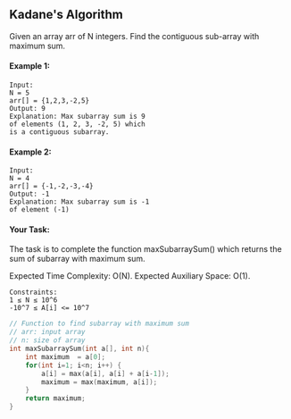 ## Kadane's Algorithm

Given an array arr of N integers. Find the contiguous sub-array with maximum sum.

#### Example 1:

```
Input:
N = 5
arr[] = {1,2,3,-2,5}
Output: 9
Explanation: Max subarray sum is 9
of elements (1, 2, 3, -2, 5) which
is a contiguous subarray.
```

#### Example 2:

```
Input:
N = 4
arr[] = {-1,-2,-3,-4}
Output: -1
Explanation: Max subarray sum is -1
of element (-1)
```

#### Your Task:

The task is to complete the function maxSubarraySum() which returns the sum of subarray with maximum sum.

Expected Time Complexity: O(N).
Expected Auxiliary Space: O(1).

```
Constraints:
1 ≤ N ≤ 10^6
-10^7 ≤ A[i] <= 10^7
```

```c++
// Function to find subarray with maximum sum
// arr: input array
// n: size of array
int maxSubarraySum(int a[], int n){
    int maximum  = a[0];
    for(int i=1; i<n; i++) {
        a[i] = max(a[i], a[i] + a[i-1]);
        maximum = max(maximum, a[i]);
    }
    return maximum;
}
```
